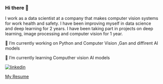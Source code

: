 ### Hi there 👋
I work as a data scientist at a company that makes computer vision systems for work health and safety. I have been improving myself in data science and deep learning for 2 years. I have been taking part in projects on deep learning, image processing and computer vision for 1 year.


🔭 I’m currently working on Python and Computer Vision ,Gan and diffirent AI models

🌱 I’m currently learning  Computher vision AI models


[![linkedin](https://img.shields.io/badge/Linkedin-000000?style=for-the-badge&logo=Linkedin&logoColor=white)](https://www.linkedin.com/in/mehmet-emin-baloglu/)

 [My Resume]([https://drive.google.com/file/d/119o3IIW3fkkizPYEWHiL2oUS94v6Tl8K/view](https://drive.google.com/file/d/1YSnOInbtjMhIIuXjqyx0tEeegXXHPDh8/view?usp=sharing))
<!--
**baloglu321/baloglu321** is a ✨ _special_ ✨ repository because its `README.md` (this file) appears on your GitHub profile.

Here are some ideas to get you started:

- 🔭 I’m currently working on 
- 🌱 I’m currently learning ...
- 👯 I’m looking to collaborate on ...
- 🤔 I’m looking for help with ...
- 💬 Ask me about ...
- 📫 How to reach me: ...
- 😄 Pronouns: ...
- ⚡ Fun fact: ...
-->

